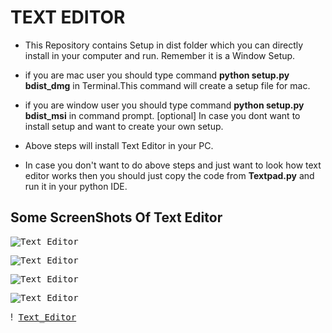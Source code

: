 # TEXT EDITOR


* This Repository contains Setup in dist folder which you can directly install in your computer and run. Remember it is a Window Setup.

* if you are mac user you should type command  **python setup.py bdist_dmg** in Terminal.This command will create a setup file for mac.

* if you are window user you should type command **python setup.py bdist_msi** in command prompt. [optional] In case you dont
  want to install setup and want to create your own setup.
  
* Above steps will install Text Editor in your PC.  
  
* In case you don't want to do above steps and just want to look how text editor works then you should just copy the code from
  **Textpad.py** and run it in your python IDE.

## Some ScreenShots Of Text Editor

<kbd> ![Text_Editor](https://raw.github.com/Maverick-99/Text-Editor/master/images/Screenshot(4).png) </kbd>

<kbd> ![Text_Editor](https://raw.github.com/Maverick-99/Text-Editor/master/images/Screenshot(9).png) </kbd>

<kbd> ![Text_Editor](https://raw.github.com/Maverick-99/Text-Editor/master/images/Screenshot(10).png) </kbd>

<kbd> ![Text_Editor](https://raw.github.com/Maverick-99/Text-Editor/master/images/Screenshot(11).png) </kbd>

!<kbd> [Text_Editor](https://raw.github.com/Maverick-99/Text-Editor/master/images/Screenshot(14).png) </kbd>



